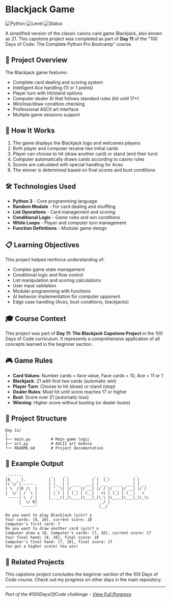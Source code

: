 # Blackjack Game

![Python](https://img.shields.io/badge/Python-3-blue?style=for-the-badge)
![Level](https://img.shields.io/badge/Level-Beginner-green?style=for-the-badge)
![Status](https://img.shields.io/badge/Status-Complete-brightgreen?style=for-the-badge)

A simplified version of the classic casino card game Blackjack, also known as 21. This capstone project was completed as part of **Day 11** of the "100 Days of Code: The Complete Python Pro Bootcamp" course.

## 🎯 Project Overview

The Blackjack game features:
- Complete card dealing and scoring system
- Intelligent Ace handling (11 or 1 points)
- Player turn with hit/stand options
- Computer dealer AI that follows standard rules (hit until 17+)
- Win/lose/draw condition checking
- Professional ASCII art interface
- Multiple game sessions support

## 🚀 How It Works

1. The game displays the Blackjack logo and welcomes players
2. Both player and computer receive two initial cards
3. Player can choose to hit (draw another card) or stand (end their turn)
4. Computer automatically draws cards according to casino rules
5. Scores are calculated with special handling for Aces
6. The winner is determined based on final scores and bust conditions

## 🛠️ Technologies Used

- **Python 3** - Core programming language
- **Random Module** - For card dealing and shuffling
- **List Operations** - Card management and scoring
- **Conditional Logic** - Game rules and win conditions
- **While Loops** - Player and computer turn management
- **Function Definitions** - Modular game design

## 📋 Learning Objectives

This project helped reinforce understanding of:
- Complex game state management
- Conditional logic and flow control
- List manipulation and scoring calculations
- User input validation
- Modular programming with functions
- AI behavior implementation for computer opponent
- Edge case handling (Aces, bust conditions, blackjacks)

## 🎓 Course Context

This project was part of **Day 11: The Blackjack Capstone Project** in the 100 Days of Code curriculum. It represents a comprehensive application of all concepts learned in the beginner section.

## 🎮 Game Rules

- **Card Values**: Number cards = face value, Face cards = 10, Ace = 11 or 1
- **Blackjack**: 21 with first two cards (automatic win)
- **Player Turn**: Choose to hit (draw) or stand (stop)
- **Dealer Rules**: Must hit until score reaches 17 or higher
- **Bust**: Score over 21 (automatic loss)
- **Winning**: Higher score without busting (or dealer busts)

## 📁 Project Structure

```
Day 11/
│
├── main.py         # Main game logic
├── art.py          # ASCII art module
└── README.md       # Project documentation
```

## 📝 Example Output

```
.------.            _     _            _    _            _    
|A_  _ |.          | |   | |          | |  (_)          | |   
|( \/ ).-----.     | |__ | | __ _  ___| | ___  __ _  ___| | __
| \  /|K /\  |     | '_ \| |/ _` |/ __| |/ / |/ _` |/ __| |/ /
|  \/ | /  \ |     | |_) | | (_| | (__|   <| | (_| | (__|   < 
`-----| \  / |     |_.__/|_|\__,_|\___|_|\_\ |\__,_|\___|_|\_\\
      |  \/ K|                            _/ |                
      `------'                           |__/           

Do you want to play Blackjack (y/n)? y
Your cards: [8, 10], current score: 18
Computer's first card: 7
Do you want to draw another card (y/n)? n
Computer drew a 10. Computer's cards: [7, 10], current score: 17
Your final hand: [8, 10], final score: 18
Computer's final hand: [7, 10], final score: 17
You got a higher score! You win!
```

## 🔄 Related Projects

This capstone project concludes the beginner section of the 100 Days of Code course. Check out my progress on other days in the main repository.

---

*Part of the #100DaysOfCode challenge - [View Full Progress](https://github.com/evncosta/100-Days-of-Code)*
